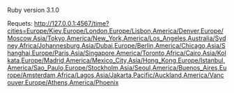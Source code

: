 Ruby version 3.1.0

Requets:
  http://127.0.0.1:4567/time?cities=Europe/Kiev,Europe/London,Europe/Lisbon,America/Denver,Europe/Moscow,Asia/Tokyo,America/New_York,America/Los_Angeles,Australia/Sydney,Africa/Johannesburg,Asia/Dubai,Europe/Berlin,America/Chicago,Asia/Shanghai,Europe/Paris,Asia/Singapore,America/Toronto,Africa/Cairo,Asia/Kolkata,Europe/Madrid,America/Mexico_City,Asia/Hong_Kong,Europe/Istanbul,America/Sao_Paulo,Europe/Stockholm,Asia/Seoul,America/Buenos_Aires,Europe/Amsterdam,Africa/Lagos,Asia/Jakarta,Pacific/Auckland,America/Vancouver,Europe/Athens,America/Phoenix
